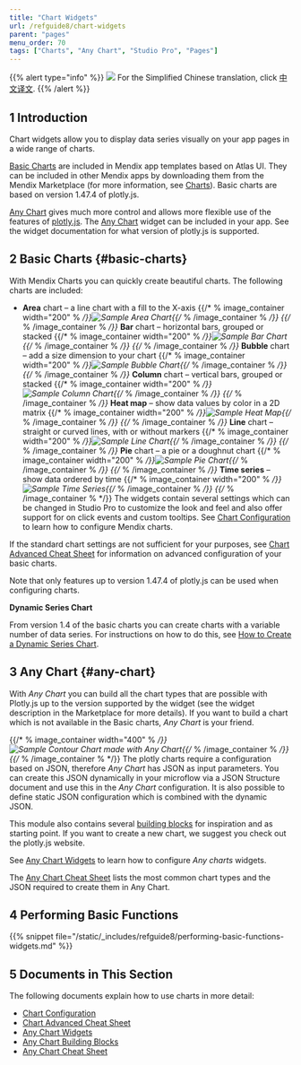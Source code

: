 ```yaml
---
title: "Chart Widgets"
url: /refguide8/chart-widgets
parent: "pages"
menu_order: 70
tags: ["Charts", "Any Chart", "Studio Pro", "Pages"]
---
```


{{% alert type="info" %}}
<img src="attachments/chinese-translation/china.png" style="display: inline-block; margin: 0" /> For the Simplified Chinese translation, click [中文译文](https://cdn.mendix.tencent-cloud.com/documentation/refguide8/chart-widgets.pdf).
{{% /alert %}}

## 1 Introduction

Chart widgets allow you to display data series visually on your app pages in a wide range of charts.

[Basic Charts](#basic-charts) are included in Mendix app templates based on Atlas UI. They can be included in other Mendix apps by downloading them from the Mendix Marketplace (for more information, see [Charts](/appstore/widgets/charts)). Basic charts are based on version 1.47.4 of plotly.js.

[Any Chart](#any-chart) gives much more control and allows more flexible use of the features of [plotly.js](https://plot.ly/). The [Any Chart](/appstore/modules/any-chart) widget can be included in your app. See the widget documentation for what version of plotly.js is supported.

## 2 Basic Charts {#basic-charts}

With Mendix Charts you can quickly create beautiful charts. The following charts are included:

* **Area** chart – a line chart with a fill to the X-axis {{/* % image_container width="200" % */}}![Sample Area Chart](/attachments/refguide8/modeling/pages/chart-widgets/sample-area-chart.png){{/* % /image_container % */}}
{{/* % /image_container % */}}* **Bar** chart – horizontal bars, grouped or stacked {{/* % image_container width="200" % */}}![Sample Bar Chart](/attachments/refguide8/modeling/pages/chart-widgets/sample-bar-chart.png){{/* % /image_container % */}}
{{/* % /image_container % */}}* **Bubble** chart – add a size dimension to your chart {{/* % image_container width="200" % */}}![Sample Bubble Chart](/attachments/refguide8/modeling/pages/chart-widgets/sample-bubble-chart.png){{/* % /image_container % */}}
{{/* % /image_container % */}}* **Column** chart – vertical bars, grouped or stacked {{/* % image_container width="200" % */}}![Sample Column Chart](/attachments/refguide8/modeling/pages/chart-widgets/sample-column-chart.png){{/* % /image_container % */}}
{{/* % /image_container % */}}* **Heat map** – show data values by color in a 2D matrix {{/* % image_container width="200" % */}}![Sample Heat Map](/attachments/refguide8/modeling/pages/chart-widgets/sample-heat-map.png){{/* % /image_container % */}}
{{/* % /image_container % */}}* **Line** chart – straight or curved lines, with or without markers {{/* % image_container width="200" % */}}![Sample Line Chart](/attachments/refguide8/modeling/pages/chart-widgets/sample-line-chart.png){{/* % /image_container % */}}
{{/* % /image_container % */}}* **Pie** chart – a pie or a doughnut chart {{/* % image_container width="200" % */}}![Sample Pie Chart](/attachments/refguide8/modeling/pages/chart-widgets/sample-pie-chart.png){{/* % /image_container % */}}
{{/* % /image_container % */}}* **Time series** – show data ordered by time {{/* % image_container width="200" % */}}![Sample Time Series](/attachments/refguide8/modeling/pages/chart-widgets/sample-time-series.png){{/* % /image_container % */}}
{{/* % /image_container % */}}
The widgets contain several settings which can be changed in Studio Pro to customize the look and feel and also offer support for on click events and custom tooltips. See [Chart Configuration](charts-configuration) to learn how to configure Mendix charts.

If the standard chart settings are not sufficient for your purposes, see [Chart Advanced Cheat Sheet](charts-advanced-cheat-sheet) for information on advanced configuration of your basic charts.

Note that only features up to version 1.47.4 of plotly.js can be used when configuring charts.

**Dynamic Series Chart**

From version 1.4 of the basic charts you can create charts with a variable number of data series. For instructions on how to do this, see [How to Create a Dynamic Series Chart](/howto8/front-end/charts-dynamic-series).

## 3 Any Chart {#any-chart}

With *Any Chart* you can build all the chart types that are possible with Plotly.js up to the version supported by the widget (see the widget description in the Marketplace for more details). If you want to build a chart which is not available in the Basic charts, *Any Chart* is your friend.

{{/* % image_container width="400" % */}}![Sample Contour Chart made with Any Chart](/attachments/refguide8/modeling/pages/chart-widgets/contour.png){{/* % /image_container % */}}
{{/* % /image_container % */}}
The plotly charts require a configuration based on JSON, therefore *Any Chart* has JSON as input parameters. You can create this JSON dynamically in your microflow via a JSON Structure document and use this in the *Any Chart* configuration. It is also possible to define static JSON configuration which is combined with the dynamic JSON.

This module also contains several [building blocks](charts-any-building-blocks) for inspiration and as starting point. If you want to create a new chart, we suggest you check out the plotly.js website.

See [Any Chart Widgets](charts-any-configuration) to learn how to configure *Any charts* widgets.

The [Any Chart Cheat Sheet](charts-any-cheat-sheet) lists the most common chart types and the JSON required to create them in Any Chart.

## 4 Performing Basic Functions

{{% snippet file="/static/_includes/refguide8/performing-basic-functions-widgets.md" %}}

## 5 Documents in This Section

The following documents explain how to use charts in more detail:

* [Chart Configuration](charts-configuration)
* [Chart Advanced Cheat Sheet](charts-advanced-cheat-sheet)
* [Any Chart Widgets](charts-any-configuration)
* [Any Chart Building Blocks](charts-any-building-blocks)
* [Any Chart Cheat Sheet](charts-any-cheat-sheet)
